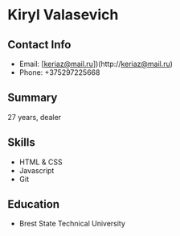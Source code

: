 # Kiryl Valasevich

## Contact Info
* Email: [keriaz@mail.ru])(http://keriaz@mail.ru)
* Phone: +375297225668

## Summary
27 years, dealer

## Skills
* HTML & CSS
* Javascript
* Git

## Education
* Brest State Technical University